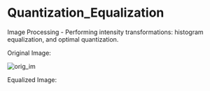 # Quantization_Equalization
Image Processing - Performing intensity transformations: histogram equalization, and optimal quantization. 



Original Image: 

![orig_im](https://user-images.githubusercontent.com/33607030/53680130-5dc3d700-3cdf-11e9-802d-91f46d6604f3.png)


Equalized Image:
